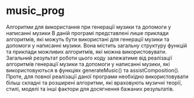 # music_prog
Алгоритми для використання при генерації музики та допомоги у написанні музики
В даній програмі представлені лише приклади алгоритмів, які можуть бути використані для генерації музики та допомоги у написанні музики. Вона містить загальну структуру функцій та приклади можливих алгоритмів, які можна використовувати. Загальний результат роботи цього коду залежатиме від реалізації алгоритмів генерації музики та допомоги у написанні музики, які використовуються в функціях generateMusic() та assistComposition(). Проте, для повної реалізації даної програми необхідно використовувати більш складні та розширені алгоритми, які враховують музичні теорії, стилі, моделі та інші фактори для досягнення бажаних результатів.
